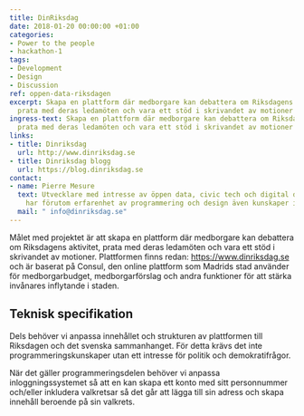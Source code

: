 ```yaml
---
title: DinRiksdag
date: 2018-01-20 00:00:00 +01:00
categories:
- Power to the people
- hackathon-1
tags:
- Development
- Design
- Discussion
ref: oppen-data-riksdagen
excerpt: Skapa en plattform där medborgare kan debattera om Riksdagens aktivitet,
  prata med deras ledamöten och vara ett stöd i skrivandet av motioner
ingress-text: Skapa en plattform där medborgare kan debattera om Riksdagens aktivitet,
  prata med deras ledamöten och vara ett stöd i skrivandet av motioner
links:
- title: Dinriksdag
  url: http://www.dinriksdag.se
- title: Dinriksdag blogg
  url: https://blog.dinriksdag.se
contact:
- name: Pierre Mesure
  text: Utvecklare med intresse av öppen data, civic tech och digital demokrati. Han
    har förutom erfarenhet av programmering och design även kunskaper i projektledning.
  mail: " info@dinriksdag.se"
---
```


Målet med projektet är att skapa en plattform där medborgare kan debattera om Riksdagens aktivitet, prata med deras ledamöten och vara ett stöd i skrivandet av motioner. Plattformen finns redan: https://www.dinriksdag.se och är baserat på Consul, den online plattform som Madrids stad använder för medborgarbudget, medborgarförslag och andra funktioner för att stärka invånares inflytande i staden. 

## Teknisk specifikation
Dels behöver vi anpassa innehållet och strukturen av plattformen till Riksdagen och det svenska sammanhanget. För detta krävs det inte programmeringskunskaper utan ett intresse för politik och demokratifrågor.

När det gäller programmeringsdelen behöver vi anpassa inloggningssystemet så att en kan skapa ett konto med sitt personnummer och/eller inkludera valkretsar så det går att lägga till sin adress och skapa innehåll beroende på sin valkrets. 

